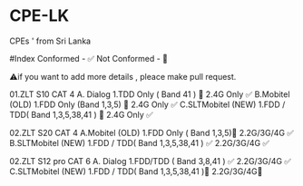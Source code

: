 # CPE-LK
CPEs ' from Sri Lanka

#Index
Conformed - ✅
Not Conformed - 🚫

⚠️if you want to add more details , pleace make pull request.

01.ZLT S10 
CAT 4
A. Dialog 
  1.TDD Only ( Band 41 ) 🚫
  2.4G Only ✅
B.Mobitel (OLD)
  1.FDD Only (Band 1,3,5) 🚫
  2.4G Only ✅
C.SLTMobitel (NEW)
  1.FDD / TDD( Band 1,3,5,38,41 ) 🚫
  2.4G Only ✅

02.ZLT S20 
CAT 4
A.Mobitel (OLD)
  1.FDD Only ( Band 1,3,5)🚫
  2.2G/3G/4G ✅
B.SLTMobitel (NEW)
  1.FDD / TDD( Band 1,3,5,38,41 ) ✅
  2.2G/3G/4G ✅

02.ZLT S12 pro
CAT 6
A. Dialog 
  1.FDD/TDD  ( Band 3,8,41 ) ✅
  2.2G/3G/4G ✅
C.SLTMobitel (NEW)
  1.FDD / TDD( Band 1,3,5,38,41 )🚫
  2.2G/3G/4G🚫
  
  

